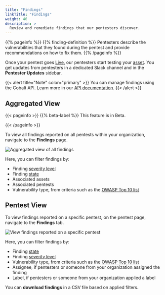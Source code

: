 ```yaml
---
title: "Findings"
linkTitle: "Findings"
weight: 40
description: >
  Review and remediate findings that our pentesters discover.
---
```


{{% pageinfo %}}
{{% finding-definition %}} Pentesters describe the vulnerabilities that they found during the pentest and provide recommendations on how to fix them.
{{% /pageinfo %}}

Once your pentest goes [Live](/platform-deep-dive/pentests/pentest-process/pentest-states/), our pentesters start testing your [asset](/platform-deep-dive/assets/). You get updates from pentesters in a dedicated Slack channel and in the **Pentester Updates** sidebar.

{{< alert title="Note" color="primary" >}}
You can manage findings using the Cobalt API. Learn more in our [API documentation](https://docs.cobalt.io/v2/#findings).
{{< /alert >}}

## Aggregated View

{{< pageinfo >}}
{{% beta-label %}} This feature is in Beta.</p>
{{< /pageinfo >}}

To view all findings reported on all pentests within your organization, navigate to the **Findings** page.

![Aggregated view of all findings](/deepdive/findings-aggregated-view.png "Aggregated view of all findings")

Here, you can filter findings by:

- Finding [severity level](/platform-deep-dive/pentests/findings/severity-levels/)
- Finding [state](/platform-deep-dive/pentests/findings/finding-states/)
- Associated assets
- Associated pentests
- Vulnerability type, from criteria such as the [OWASP Top 10 list](https://owasp.org/Top10/)

## Pentest View

To view findings reported on a specific pentest, on the pentest page, navigate to the **Findings** tab.

![View findings reported on a specific pentest](/deepdive/ViewFindingsSummary.png "View findings reported on a specific pentest")

Here, you can filter findings by:

- Finding [state](/platform-deep-dive/pentests/findings/finding-states/)
- Finding [severity level](/platform-deep-dive/pentests/findings/severity-levels/)
- Vulnerability type, from criteria such as the [OWASP Top 10 list](https://owasp.org/Top10/)
- Assignee, if pentesters or someone from your organization assigned the finding
- Label, if pentesters or someone from your organization applied a label

You can **download findings** in a CSV file based on applied filters.
